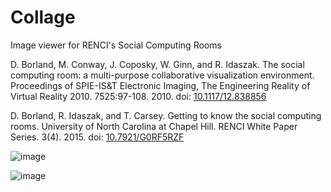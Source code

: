 # Collage

Image viewer for RENCI's Social Computing Rooms

D. Borland, M. Conway, J. Coposky, W. Ginn, and R. Idaszak. The social computing room: a multi-purpose collaborative visualization environment. Proceedings of SPIE-IS&T Electronic Imaging, The Engineering Reality of Virtual Reality 2010. 7525:97-108. 2010. doi: [10.1117/12.838856](https://doi.org/10.1117/12.838856)

D. Borland, R. Idaszak, and T. Carsey. Getting to know the social computing rooms. University of North Carolina at Chapel Hill. RENCI White Paper Series. 3(4). 2015. doi: [10.7921/G0RF5RZF](https://doi.org/10.7921/G0RF5RZF)

![image](https://user-images.githubusercontent.com/289957/222560561-8310ebee-e397-4533-80b2-b290b65a560f.png)

![image](https://user-images.githubusercontent.com/289957/222560901-be6a4669-1614-4880-9ca3-edce60e90da1.png)

